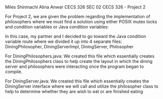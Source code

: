 Miles Shinmachi
Alina Anwar
CECS 326 SEC 02
CECS 326 - Project 2

For Project 2, we are given the problem regarding the implementation of philosophers where we must find a solution using either POSIX mutex locks and condition variables or Java condition variables:

In this case, my partner and I decided to go toward the Java condition variable route where we divided it up into 4 separate files: DiningPhilosopher, DiningServerImpl, DiningServer, Philosopher

For DiningPhilosophers.java:
    We created this file which essentially creates the DiningPhilosophers class to help create the layout in which the dining server and philosophers were interacting once the program began to compile.

For DiningServer.java:
    We created this file which essentially creates the DiningServer interface where we will call and utilize the philosopher class to help to determine whether they are wish to eat or are finished eating
    
